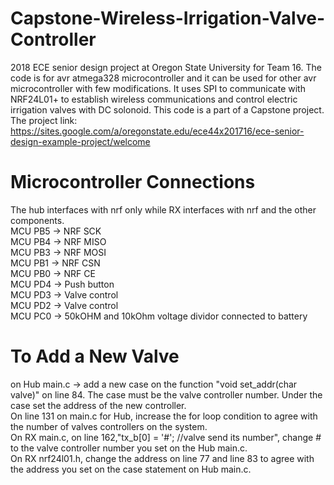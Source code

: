 # Capstone-Wireless-Irrigation-Valve-Controller
2018 ECE senior design project at Oregon State University for Team 16. 
The code is for avr atmega328 microcontroller and it can be used for other avr microcontroller with few modifications. It uses SPI to communicate with NRF24L01+ to establish wireless communications and control electric irrigation valves with DC solonoid. This code is a part of a Capstone project. The project link: https://sites.google.com/a/oregonstate.edu/ece44x201716/ece-senior-design-example-project/welcome
# Microcontroller Connections
The hub interfaces with nrf only while RX interfaces with nrf and the other components.<br />
MCU PB5 -> NRF SCK<br />
MCU PB4 -> NRF MISO<br />
MCU PB3 -> NRF MOSI<br />
MCU PB1 -> NRF CSN<br />
MCU PB0 -> NRF CE<br />
MCU PD4 -> Push button <br />
MCU PD3 -> Valve control<br />
MCU PD2 -> Valve control<br />
MCU PC0 -> 50kOHM and 10kOhm voltage dividor connected to battery
# To Add a New Valve
on Hub main.c -> add a new case on the function "void set_addr(char valve)" on line 84. The case must be the valve controller number. Under the case set the address of the new controller.<br /> 
On line 131 on main.c for Hub, increase the for loop condition to agree with the number of valves controllers on the system.<br /> 
On RX main.c, on line 162,"tx_b[0] = '#';  //valve send its number", change # to the valve controller number you set on the Hub main.c.<br /> 
On RX nrf24l01.h, change the address on line 77 and line  83 to agree with the address you set on the case statement on Hub main.c.<br /> 


